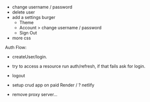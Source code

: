 - change username / password
- delete user
- add a settings burger
    - Theme
    - Account > change username / password
    - Sign Out
- more css


Auth Flow:
- createUser/login.
- try to access a resource run auth/refresh, if that fails ask for login.
- logout

- setup crud app on paid Render / ? netlify
- remove proxy server...
